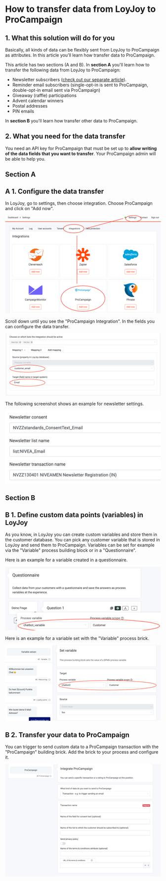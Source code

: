 # How to transfer data from LoyJoy to ProCampaign

## 1. What this solution will do for you

Basically, all kinds of data can be flexibly sent from LoyJoy to ProCampaign as attributes. In this article you'll learn how transfer data to ProCampaign.

This article has two sections (A and B). In **section A** you'll learn how to transfer the following data from LoyJoy to ProCampaign:

  - Newsletter subscribers ([check out our separate article](https://github.com/loyjoy/welcome/blob/master/documentation/pro_campaign/PRO_CAMPAIGN_INTEGRATION.md)).
  - Reminder email subscribers (single-opt-in is sent to ProCampaign, double-opt-in email sent via ProCampaign)
  - Giveaway (raffle) participations
  - Advent calendar winners
  - Postal addresses
  - PIN emails

In **section B** you'll learn how transfer other data to ProCampaign.

## 2. What you need for the data transfer

You need an API key for ProCampaign that must be set up to **allow writing of the data fields that you want to transfer**. Your ProCampaign admin will be able to help you.

## Section A

## A 1. Configure the data transfer

In LoyJoy, go to settings, then choose integration. Choose ProCampaign and click on "Add now".

![settings](pro_campaign_integration/image6.png)

Scroll down until you see the "ProCampaign Integration". In the fields you can configure the data transfer.
  
![integration](pro_campaign_integration/image1.png)
  
The following screenshot shows an example for newsletter settings.
  
![integrationfield](pro_campaign_integration/image4.png)

## Section B

## B 1. Define custom data points (variables) in LoyJoy

As you know, in LoyJoy you can create custom variables and store them in the customer database. You can pick any customer variable that is stored in LoyJoy and send them to ProCampaign. Variables can be set for example via the "Variable" process building block or in a "Questionnaire".

Here is an example for a variable created in a questionnaire.

![variable](pro_campaign_integration/image2.png)

Here is an example for a variable set with the "Variable" process brick.

![questionnaire](pro_campaign_integration/image3.png)

## B 2. Transfer your data to ProCampaign

You can trigger to send custom data to a ProCampaign transaction with the "ProCampaign" building brick. Add the brick to your process and configure it.

![procampaign](pro_campaign_integration/image5.png)
 
